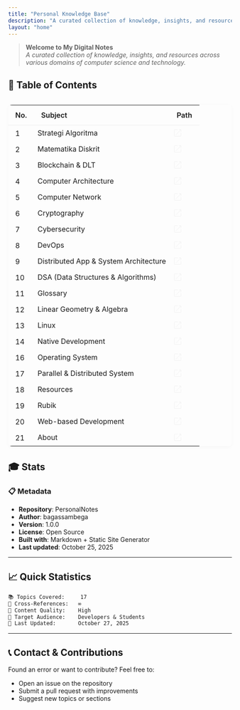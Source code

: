 ```yaml
---
title: "Personal Knowledge Base"
description: "A curated collection of knowledge, insights, and resources across various domains of computer science and technology"
layout: "home"
---
```



> **Welcome to My Digital Notes**  
> _A curated collection of knowledge, insights, and resources across various domains of computer science and technology._

## 📁 Table of Contents

<div style="margin:2rem 0;">
<table style="width:100%;border-collapse:collapse;font-family:Inter,sans-serif;font-size:1rem;box-shadow:0 2px 8px rgba(0,0,0,0.03);border-radius:8px;overflow:hidden;">
   <thead>
      <tr>
         <th style="padding:0.75em 1em;text-align:left;font-weight:600;border-bottom:1px solid #eee;">No.</th>
         <th style="padding:0.75em 1em;text-align:left;font-weight:600;border-bottom:1px solid #eee;">Subject</th>
         <th style="padding:0.75em 1em;text-align:left;font-weight:600;border-bottom:1px solid #eee;">Path</th>
      </tr>
   </thead>
   <tbody>
      <tr>
         <td style="padding:0.5em 1em;">1</td>
         <td>Strategi Algoritma</td>
         <td><a href="/algorithm-strategy" style="color:#2563eb;text-decoration:none;">
         <svg width="20px" height="20px" viewBox="0 0 64 64" xmlns="http://www.w3.org/2000/svg" stroke-width="3" stroke="#f0f0f0" fill="none"><path d="M55.4,32V53.58a1.81,1.81,0,0,1-1.82,1.82H10.42A1.81,1.81,0,0,1,8.6,53.58V10.42A1.81,1.81,0,0,1,10.42,8.6H32"/><polyline points="40.32 8.6 55.4 8.6 55.4 24.18"/><line x1="19.32" y1="45.72" x2="54.61" y2="8.91"/></svg>
         </a></td>
      </tr>
      <tr>
         <td style="padding:0.5em 1em;">2</td>
         <td>Matematika Diskrit</td>
         <td><a href="/discrete-math" style="color:#2563eb;text-decoration:none;">
         <svg width="20px" height="20px" viewBox="0 0 64 64" xmlns="http://www.w3.org/2000/svg" stroke-width="3" stroke="#f0f0f0" fill="none"><path d="M55.4,32V53.58a1.81,1.81,0,0,1-1.82,1.82H10.42A1.81,1.81,0,0,1,8.6,53.58V10.42A1.81,1.81,0,0,1,10.42,8.6H32"/><polyline points="40.32 8.6 55.4 8.6 55.4 24.18"/><line x1="19.32" y1="45.72" x2="54.61" y2="8.91"/></svg>
         </a></td>
      </tr>
      <tr>
         <td style="padding:0.5em 1em;">3</td>
         <td>Blockchain & DLT</td>
         <td><a href="/blockchain-dlt" style="color:#2563eb;text-decoration:none;">
         <svg width="20px" height="20px" viewBox="0 0 64 64" xmlns="http://www.w3.org/2000/svg" stroke-width="3" stroke="#f0f0f0" fill="none"><path d="M55.4,32V53.58a1.81,1.81,0,0,1-1.82,1.82H10.42A1.81,1.81,0,0,1,8.6,53.58V10.42A1.81,1.81,0,0,1,10.42,8.6H32"/><polyline points="40.32 8.6 55.4 8.6 55.4 24.18"/><line x1="19.32" y1="45.72" x2="54.61" y2="8.91"/></svg>
         </a></td>
      </tr>
      <tr>
         <td style="padding:0.5em 1em;">4</td>
         <td>Computer Architecture</td>
         <td><a href="/computer-architecture" style="color:#2563eb;text-decoration:none;">
         <svg width="20px" height="20px" viewBox="0 0 64 64" xmlns="http://www.w3.org/2000/svg" stroke-width="3" stroke="#f0f0f0" fill="none"><path d="M55.4,32V53.58a1.81,1.81,0,0,1-1.82,1.82H10.42A1.81,1.81,0,0,1,8.6,53.58V10.42A1.81,1.81,0,0,1,10.42,8.6H32"/><polyline points="40.32 8.6 55.4 8.6 55.4 24.18"/><line x1="19.32" y1="45.72" x2="54.61" y2="8.91"/></svg>
         </a></td>
      </tr>
      <tr>
         <td style="padding:0.5em 1em;">5</td>
         <td>Computer Network</td>
         <td><a href="/computer-network" style="color:#2563eb;text-decoration:none;">
         <svg width="20px" height="20px" viewBox="0 0 64 64" xmlns="http://www.w3.org/2000/svg" stroke-width="3" stroke="#f0f0f0" fill="none"><path d="M55.4,32V53.58a1.81,1.81,0,0,1-1.82,1.82H10.42A1.81,1.81,0,0,1,8.6,53.58V10.42A1.81,1.81,0,0,1,10.42,8.6H32"/><polyline points="40.32 8.6 55.4 8.6 55.4 24.18"/><line x1="19.32" y1="45.72" x2="54.61" y2="8.91"/></svg>
         </a></td>
      </tr>
      <tr>
         <td style="padding:0.5em 1em;">6</td>
         <td>Cryptography</td>
         <td><a href="/cryptography" style="color:#2563eb;text-decoration:none;">
         <svg width="20px" height="20px" viewBox="0 0 64 64" xmlns="http://www.w3.org/2000/svg" stroke-width="3" stroke="#f0f0f0" fill="none"><path d="M55.4,32V53.58a1.81,1.81,0,0,1-1.82,1.82H10.42A1.81,1.81,0,0,1,8.6,53.58V10.42A1.81,1.81,0,0,1,10.42,8.6H32"/><polyline points="40.32 8.6 55.4 8.6 55.4 24.18"/><line x1="19.32" y1="45.72" x2="54.61" y2="8.91"/></svg>
         </a></td>
      </tr>
      <tr>
         <td style="padding:0.5em 1em;">7</td>
         <td>Cybersecurity</td>
         <td><a href="/cybersecurity" style="color:#2563eb;text-decoration:none;">
         <svg width="20px" height="20px" viewBox="0 0 64 64" xmlns="http://www.w3.org/2000/svg" stroke-width="3" stroke="#f0f0f0" fill="none"><path d="M55.4,32V53.58a1.81,1.81,0,0,1-1.82,1.82H10.42A1.81,1.81,0,0,1,8.6,53.58V10.42A1.81,1.81,0,0,1,10.42,8.6H32"/><polyline points="40.32 8.6 55.4 8.6 55.4 24.18"/><line x1="19.32" y1="45.72" x2="54.61" y2="8.91"/></svg>
         </a></td>
      </tr>
      <tr>
         <td style="padding:0.5em 1em;">8</td>
         <td>DevOps</td>
         <td><a href="/devops" style="color:#2563eb;text-decoration:none;">
         <svg width="20px" height="20px" viewBox="0 0 64 64" xmlns="http://www.w3.org/2000/svg" stroke-width="3" stroke="#f0f0f0" fill="none"><path d="M55.4,32V53.58a1.81,1.81,0,0,1-1.82,1.82H10.42A1.81,1.81,0,0,1,8.6,53.58V10.42A1.81,1.81,0,0,1,10.42,8.6H32"/><polyline points="40.32 8.6 55.4 8.6 55.4 24.18"/><line x1="19.32" y1="45.72" x2="54.61" y2="8.91"/></svg>
         </a></td>
      </tr>
      <tr>
         <td style="padding:0.5em 1em;">9</td>
         <td>Distributed App & System Architecture</td>
         <td><a href="/distributed-app-system-architecture" style="color:#2563eb;text-decoration:none;">
         <svg width="20px" height="20px" viewBox="0 0 64 64" xmlns="http://www.w3.org/2000/svg" stroke-width="3" stroke="#f0f0f0" fill="none"><path d="M55.4,32V53.58a1.81,1.81,0,0,1-1.82,1.82H10.42A1.81,1.81,0,0,1,8.6,53.58V10.42A1.81,1.81,0,0,1,10.42,8.6H32"/><polyline points="40.32 8.6 55.4 8.6 55.4 24.18"/><line x1="19.32" y1="45.72" x2="54.61" y2="8.91"/></svg>
         </a></td>
      </tr>
      <tr>
         <td style="padding:0.5em 1em;">10</td>
         <td>DSA (Data Structures & Algorithms)</td>
         <td><a href="/dsa" style="color:#2563eb;text-decoration:none;">
         <svg width="20px" height="20px" viewBox="0 0 64 64" xmlns="http://www.w3.org/2000/svg" stroke-width="3" stroke="#f0f0f0" fill="none"><path d="M55.4,32V53.58a1.81,1.81,0,0,1-1.82,1.82H10.42A1.81,1.81,0,0,1,8.6,53.58V10.42A1.81,1.81,0,0,1,10.42,8.6H32"/><polyline points="40.32 8.6 55.4 8.6 55.4 24.18"/><line x1="19.32" y1="45.72" x2="54.61" y2="8.91"/></svg>
         </a></td>
      </tr>
      <tr>
         <td style="padding:0.5em 1em;">11</td>
         <td>Glossary</td>
         <td><a href="/glossary" style="color:#2563eb;text-decoration:none;"><svg width="20px" height="20px" viewBox="0 0 64 64" xmlns="http://www.w3.org/2000/svg" stroke-width="3" stroke="#f0f0f0" fill="none"><path d="M55.4,32V53.58a1.81,1.81,0,0,1-1.82,1.82H10.42A1.81,1.81,0,0,1,8.6,53.58V10.42A1.81,1.81,0,0,1,10.42,8.6H32"/><polyline points="40.32 8.6 55.4 8.6 55.4 24.18"/><line x1="19.32" y1="45.72" x2="54.61" y2="8.91"/></svg></a></td>
      </tr>
      <tr>
         <td style="padding:0.5em 1em;">12</td>
         <td>Linear Geometry & Algebra</td>
         <td><a href="/linear-geometry-algebra" style="color:#2563eb;text-decoration:none;"><svg width="20px" height="20px" viewBox="0 0 64 64" xmlns="http://www.w3.org/2000/svg" stroke-width="3" stroke="#f0f0f0" fill="none"><path d="M55.4,32V53.58a1.81,1.81,0,0,1-1.82,1.82H10.42A1.81,1.81,0,0,1,8.6,53.58V10.42A1.81,1.81,0,0,1,10.42,8.6H32"/><polyline points="40.32 8.6 55.4 8.6 55.4 24.18"/><line x1="19.32" y1="45.72" x2="54.61" y2="8.91"/></svg></a></td>
      </tr>
      <tr>
         <td style="padding:0.5em 1em;">13</td>
         <td>Linux</td>
         <td><a href="/linux" style="color:#2563eb;text-decoration:none;"><svg width="20px" height="20px" viewBox="0 0 64 64" xmlns="http://www.w3.org/2000/svg" stroke-width="3" stroke="#f0f0f0" fill="none"><path d="M55.4,32V53.58a1.81,1.81,0,0,1-1.82,1.82H10.42A1.81,1.81,0,0,1,8.6,53.58V10.42A1.81,1.81,0,0,1,10.42,8.6H32"/><polyline points="40.32 8.6 55.4 8.6 55.4 24.18"/><line x1="19.32" y1="45.72" x2="54.61" y2="8.91"/></svg></a></td>
      </tr>
      <tr>
         <td style="padding:0.5em 1em;">14</td>
         <td>Native Development</td>
         <td><a href="/native-dev" style="color:#2563eb;text-decoration:none;"><svg width="20px" height="20px" viewBox="0 0 64 64" xmlns="http://www.w3.org/2000/svg" stroke-width="3" stroke="#f0f0f0" fill="none"><path d="M55.4,32V53.58a1.81,1.81,0,0,1-1.82,1.82H10.42A1.81,1.81,0,0,1,8.6,53.58V10.42A1.81,1.81,0,0,1,10.42,8.6H32"/><polyline points="40.32 8.6 55.4 8.6 55.4 24.18"/><line x1="19.32" y1="45.72" x2="54.61" y2="8.91"/></svg></a></td>
      </tr>
      <tr>
         <td style="padding:0.5em 1em;">16</td>
         <td>Operating System</td>
         <td><a href="/operating-system" style="color:#2563eb;text-decoration:none;"><svg width="20px" height="20px" viewBox="0 0 64 64" xmlns="http://www.w3.org/2000/svg" stroke-width="3" stroke="#f0f0f0" fill="none"><path d="M55.4,32V53.58a1.81,1.81,0,0,1-1.82,1.82H10.42A1.81,1.81,0,0,1,8.6,53.58V10.42A1.81,1.81,0,0,1,10.42,8.6H32"/><polyline points="40.32 8.6 55.4 8.6 55.4 24.18"/><line x1="19.32" y1="45.72" x2="54.61" y2="8.91"/></svg></a></td>
      </tr>
      <tr>
         <td style="padding:0.5em 1em;">17</td>
         <td>Parallel & Distributed System</td>
         <td><a href="/parallel-distributed-system" style="color:#2563eb;text-decoration:none;"><svg width="20px" height="20px" viewBox="0 0 64 64" xmlns="http://www.w3.org/2000/svg" stroke-width="3" stroke="#f0f0f0" fill="none"><path d="M55.4,32V53.58a1.81,1.81,0,0,1-1.82,1.82H10.42A1.81,1.81,0,0,1,8.6,53.58V10.42A1.81,1.81,0,0,1,10.42,8.6H32"/><polyline points="40.32 8.6 55.4 8.6 55.4 24.18"/><line x1="19.32" y1="45.72" x2="54.61" y2="8.91"/></svg></a></td>
      </tr>
      <tr>
         <td style="padding:0.5em 1em;">18</td>
         <td>Resources</td>
         <td><a href="/resources" style="color:#2563eb;text-decoration:none;"><svg width="20px" height="20px" viewBox="0 0 64 64" xmlns="http://www.w3.org/2000/svg" stroke-width="3" stroke="#f0f0f0" fill="none"><path d="M55.4,32V53.58a1.81,1.81,0,0,1-1.82,1.82H10.42A1.81,1.81,0,0,1,8.6,53.58V10.42A1.81,1.81,0,0,1,10.42,8.6H32"/><polyline points="40.32 8.6 55.4 8.6 55.4 24.18"/><line x1="19.32" y1="45.72" x2="54.61" y2="8.91"/></svg></a></td>
      </tr>
      <tr>
         <td style="padding:0.5em 1em;">19</td>
         <td>Rubik</td>
         <td><a href="/rubic" style="color:#2563eb;text-decoration:none;"><svg width="20px" height="20px" viewBox="0 0 64 64" xmlns="http://www.w3.org/2000/svg" stroke-width="3" stroke="#f0f0f0" fill="none"><path d="M55.4,32V53.58a1.81,1.81,0,0,1-1.82,1.82H10.42A1.81,1.81,0,0,1,8.6,53.58V10.42A1.81,1.81,0,0,1,10.42,8.6H32"/><polyline points="40.32 8.6 55.4 8.6 55.4 24.18"/><line x1="19.32" y1="45.72" x2="54.61" y2="8.91"/></svg></a></td>
      </tr>
      <tr>
         <td style="padding:0.5em 1em;">20</td>
         <td>Web-based Development</td>
         <td><a href="/web-based-dev" style="color:#2563eb;text-decoration:none;"><svg width="20px" height="20px" viewBox="0 0 64 64" xmlns="http://www.w3.org/2000/svg" stroke-width="3" stroke="#f0f0f0" fill="none"><path d="M55.4,32V53.58a1.81,1.81,0,0,1-1.82,1.82H10.42A1.81,1.81,0,0,1,8.6,53.58V10.42A1.81,1.81,0,0,1,10.42,8.6H32"/><polyline points="40.32 8.6 55.4 8.6 55.4 24.18"/><line x1="19.32" y1="45.72" x2="54.61" y2="8.91"/></svg></a></td>
      </tr>
      <tr>
         <td style="padding:0.5em 1em;">21</td>
         <td>About</td>
         <td><a href="/about" style="color:#2563eb;text-decoration:none;"><svg width="20px" height="20px" viewBox="0 0 64 64" xmlns="http://www.w3.org/2000/svg" stroke-width="3" stroke="#f0f0f0" fill="none"><path d="M55.4,32V53.58a1.81,1.81,0,0,1-1.82,1.82H10.42A1.81,1.81,0,0,1,8.6,53.58V10.42A1.81,1.81,0,0,1,10.42,8.6H32"/><polyline points="40.32 8.6 55.4 8.6 55.4 24.18"/><line x1="19.32" y1="45.72" x2="54.61" y2="8.91"/></svg></a></td>
      </tr>
   </tbody>
</table>
</div>

## 🎓 Stats

### 📋 Metadata

- **Repository**: PersonalNotes
- **Author**: bagassambega
- **Version**: 1.0.0
- **License**: Open Source
- **Built with**: Markdown + Static Site Generator
- **Last updated**: October 25, 2025

---

## 📈 Quick Statistics

```md
📚 Topics Covered:     17
🔗 Cross-References:   ∞
📝 Content Quality:    High
🎯 Target Audience:    Developers & Students
📅 Last Updated:       October 27, 2025
```

---

## 📞 Contact & Contributions

Found an error or want to contribute? Feel free to:

- Open an issue on the repository
- Submit a pull request with improvements
- Suggest new topics or sections

